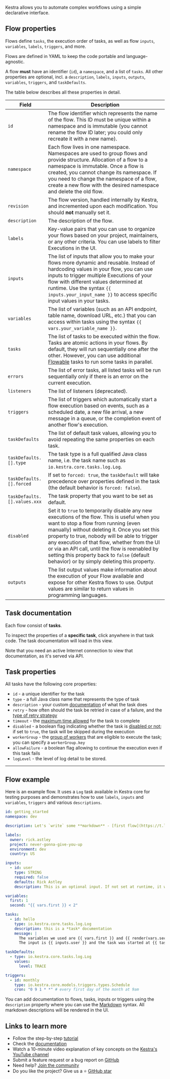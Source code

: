 Kestra allows you to automate complex workflows using a simple declarative interface.

## Flow properties

Flows define `tasks`, the execution order of tasks, as well as flow `inputs`, `variables`, `labels`, `triggers`, and more.

Flows are defined in YAML to keep the code portable and language-agnostic.

A flow **must** have an identifier (`id`), a `namespace`, and a list of `tasks`. All other properties are optional, incl. a `description`, `labels`, `inputs`, `outputs`, `variables`, `triggers`, and `taskDefaults`.

The table below describes all these properties in detail.

| Field                        | Description                                                                                                                                                                                                                                                                                                                                                                                                                               |
|------------------------------|-------------------------------------------------------------------------------------------------------------------------------------------------------------------------------------------------------------------------------------------------------------------------------------------------------------------------------------------------------------------------------------------------------------------------------------------|
| `id`                         | The flow identifier which represents the name of the flow. This ID must be unique within a namespace and is immutable (you cannot rename the flow ID later; you could only recreate it with a new name).                                                                                                                                                                                                                                  |
| `namespace`                  | Each flow lives in one namespace. Namespaces are used to group flows and provide structure. Allocation of a flow to a namespace is immutable. Once a flow is created, you cannot change its namespace. If you need to change the namespace of a flow, create a new flow with the desired namespace and delete the old flow.                                                                                                               |
| `revision`                   | The flow version, handled internally by Kestra, and incremented upon each modification. You should **not** manually set it.                                                                                                                                                                                                                                                                                                               |
| `description`                | The description of the flow.                                                                                                                                                                                                                                                                                                                                                                                                              |
| `labels`                     | Key-value pairs that you can use to organize your flows based on your project, maintainers, or any other criteria. You can use labels to filter Executions in the UI.                                                                                                                                                                                                                                                                     |
| `inputs`                     | The list of inputs that allow you to make your flows more dynamic and reusable. Instead of hardcoding values in your flow, you can use inputs to trigger multiple Executions of your flow with different values determined at runtime. Use the syntax `{{ inputs.your_input_name }}` to access specific input values in your tasks.                                                                                                       |
| `variables`                  | The list of variables (such as an API endpoint, table name, download URL, etc.) that you can access within tasks using the syntax `{{ vars.your_variable_name }}`.                                                                                                                                                                                                                                                                        |
| `tasks`                      | The list of tasks to be executed within the flow. Tasks are atomic actions in your flows. By default, they will run sequentially one after the other. However, you can use additional [Flowable](https://kestra.io/docs/tutorial/flowable) tasks to run some tasks in parallel.                                                                                                                                                           |
| `errors`                     | The list of error tasks, all listed tasks will be run sequentially only if there is an error on the current execution.                                                                                                                                                                                                                                                                                                                    |
| `listeners`                  | The list of listeners (deprecated).                                                                                                                                                                                                                                                                                                                                                                                                       |
| `triggers`                   | The list of triggers which automatically start a flow execution based on events, such as a scheduled date, a new file arrival, a new message in a queue, or the completion event of another flow's execution.                                                                                                                                                                                                                             |
| `taskDefaults`               | The list of default task values, allowing you to avoid repeating the same properties on each task.                                                                                                                                                                                                                                                                                                                                        |
| `taskDefaults.[].type`       | The task type is a full qualified Java class name, i.e. the task name such as `io.kestra.core.tasks.log.Log`.                                                                                                                                                                                                                                                                                                                             |
| `taskDefaults.[].forced`     | If set to `forced: true`, the `taskDefault` will take precedence over properties defined in the task (the default behavior is `forced: false`).                                                                                                                                                                                                                                                                                           |
| `taskDefaults.[].values.xxx` | The task property that you want to be set as default.                                                                                                                                                                                                                                                                                                                                                                                     |
| `disabled`                   | Set it to `true` to temporarily disable any new executions of the flow. This is useful when you want to stop a flow from running (even manually) without deleting it. Once you set this property to true, nobody will be able to trigger any execution of that flow, whether from the UI or via an API call, until the flow is reenabled by setting this property back to `false` (default behavior) or by simply deleting this property. |
| `outputs`                    | The list output values make information about the execution of your Flow available and expose for other Kestra flows to use. Output values are similar to return values in programming languages.                                                                                                                                                                                                                                         |

## Task documentation

Each flow consist of **tasks**.

To inspect the properties of a **specific task**, click anywhere in that task code. The task documentation will load in this view.

Note that you need an active Internet connection to view that documentation, as it's served via API.

## Task properties

All tasks have the following core properties:

* `id` - a unique identifier for the task
* `type` - a full Java class name that represents the type of task
* `description` - your custom [documentation](https://kestra.io/docs/workflow-components/descriptions) of what the task does
* `retry` - how often should the task be retried in case of a failure, and the [type of retry strategy](https://kestra.io/docs/workflow-components/retries)
* `timeout` - the [maximum time allowed](https://kestra.io/docs/workflow-components/timeout) for the task to complete
* `disabled` - a boolean flag indicating whether the task is [disabled or not](https://kestra.io/docs/workflow-components/disabled); if set to `true`, the task will be skipped during the execution
* `workerGroup` - the [group of workers](https://kestra.io/docs/enterprise/worker-group) that are eligible to execute the task; you can specify a `workerGroup.key`
* `allowFailure` - a boolean flag allowing to continue the execution even if this task fails
* `logLevel` - the level of log detail to be stored.

---

## Flow example

Here is an example flow. It uses a `Log` task available in Kestra core for testing purposes and demonstrates how to use `labels`, `inputs` and `variables`, `triggers` and various `descriptions`.

```yaml
id: getting_started
namespace: dev

description: Let's `write` some **markdown** - [first flow](https://t.ly/Vemr0) 🚀

labels:
  owner: rick.astley
  project: never-gonna-give-you-up
  environment: dev
  country: US

inputs:
  - id: user
    type: STRING
    required: false
    defaults: Rick Astley
    description: This is an optional input. If not set at runtime, it will use the default value "Rick Astley".

variables:
  first: 1
  second: "{{ vars.first }} < 2"

tasks:
  - id: hello
    type: io.kestra.core.tasks.log.Log
    description: this is a *task* documentation
    message: |
      The variables we used are {{ vars.first }} and {{ render(vars.second) }}.
      The input is {{ inputs.user }} and the task was started at {{ taskrun.startDate }} from flow {{ flow.id }}.

taskDefaults:
  - type: io.kestra.core.tasks.log.Log
    values:
      level: TRACE

triggers:
  - id: monthly
    type: io.kestra.core.models.triggers.types.Schedule
    cron: "0 9 1 * *" # every first day of the month at 9am
```

You can add documentation to flows, tasks, inputs or triggers using the `description` property where you can use the [Markdown](https://en.wikipedia.org/wiki/Markdown) syntax. All markdown descriptions will be rendered in the UI.


## Links to learn more

* Follow the step-by-step [tutorial](https://kestra.io/docs/tutorial)
* Check the [documentation](https://kestra.io/docs)
* Watch a 10-minute video explanation of key concepts on the [Kestra's YouTube channel](https://youtu.be/yuV_rgnpXU8?si=tdMnZlovgHgnwx0K)
* Submit a feature request or a bug report on [GitHub](https://github.com/kestra-io/kestra/issues/new/choose)
* Need help? [Join the community](https://kestra.io/slack)
* Do you like the project? Give us a ⭐️ [GitHub star](https://github.com/kestra-io/kestra)
